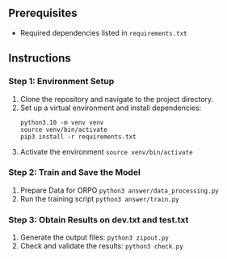 ## Prerequisites

- Required dependencies listed in `requirements.txt`

## Instructions

### Step 1: Environment Setup

1. Clone the repository and navigate to the project directory.
2. Set up a virtual environment and install dependencies:
    ```
    python3.10 -m venv venv
    source venv/bin/activate
    pip3 install -r requirements.txt
    ```
3. Activate the environment
    `source venv/bin/activate`

### Step 2: Train and Save the Model
1. Prepare Data for ORPO
    `python3 answer/data_processing.py`
1. Run the training script
    `python3 answer/train.py`

### Step 3: Obtain Results on dev.txt and test.txt
1. Generate the output files:
    `python3 zipout.py`
2. Check and validate the results:
    `python3 check.py`